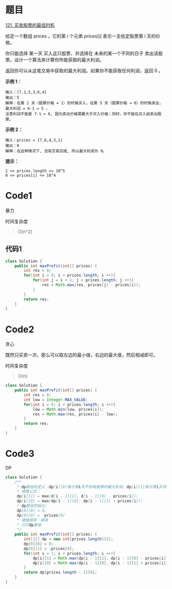 # 题目
[121. 买卖股票的最佳时机](https://leetcode.cn/problems/best-time-to-buy-and-sell-stock/)

给定一个数组 prices ，它的第 i 个元素 prices[i] 表示一支给定股票第 i 天的价格。

你只能选择 某一天 买入这只股票，并选择在 未来的某一个不同的日子 卖出该股票。设计一个算法来计算你所能获取的最大利润。

返回你可以从这笔交易中获取的最大利润。如果你不能获取任何利润，返回 0 。



**示例 1：**

``` 
输入：[7,1,5,3,6,4]
输出：5
解释：在第 2 天（股票价格 = 1）的时候买入，在第 5 天（股票价格 = 6）的时候卖出，最大利润 = 6-1 = 5 。
注意利润不能是 7-1 = 6, 因为卖出价格需要大于买入价格；同时，你不能在买入前卖出股票。
```
**示例 2：**

``` 
输入：prices = [7,6,4,3,1]
输出：0
解释：在这种情况下, 没有交易完成, 所以最大利润为 0。
```


**提示：**

``` 
1 <= prices.length <= 10^5
0 <= prices[i] <= 10^4
```

# Code1
暴力

时间复杂度
> O(n^2)

## 代码1
```java
class Solution {
    public int maxProfit(int[] prices) {
        int res = 0;
        for(int i = 0; i < prices.length; i ++){
            for(int j = i + 1; j < prices.length; j ++){
                res = Math.max(res, prices[j] - prices[i]);
            }
        }
        return res;
    }
}
```

# Code2
贪心

既然只买卖一次，那么可以取左边的最小值，右边的最大值，然后相减即可。

时间复杂度
> O(n)
```java
class Solution {
    public int maxProfit(int[] prices) {
        int res = 0;
        int low = Integer.MAX_VALUE;
        for(int i = 0; i < prices.length; i ++){
            low = Math.min(low, prices[i]);
            res = Math.max(res, prices[i] - low);
        }
        return res;
    }
}
```

# Code3
DP
```java
class Solution {
    /**
     * dp数组的定义：dp[i][0]表示第i天不持有股票的最大利润，dp[i][1]表示第i天持有股票的最大利润
     * 递推公式：
     dp[i][1] = max(d[i - 1][1], d[i - 1][0] - prices[i]);
     dp[i][0] = max(dp[i - 1][0], dp[i - 1][1] + prices[i]);
     * dp数组初始化:
     dp[0][0] = 0;
     dp[0][0] = -prices[0]
     * 递推顺序：顺序
     * 打印dp数组
     */
    public int maxProfit(int[] prices) {
        int[][] dp = new int[prices.length][2];
        dp[0][0] = 0;
        dp[0][1] = -prices[0];
        for(int i = 1; i < prices.length; i ++){
            dp[i][1] = Math.max(dp[i - 1][1], dp[i - 1][0] - prices[i]);
            dp[i][0] = Math.max(dp[i - 1][0], dp[i - 1][1] + prices[i]);
        }
        return dp[prices.length - 1][0];
    }
}
```